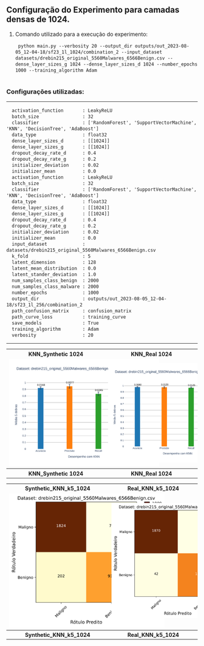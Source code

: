 
## Configuração do Experimento para camadas densas de 1024. 

1. Comando utilizado para a execução do experimento:
   ```
    python main.py --verbosity 20 --output_dir outputs/out_2023-08-05_12-04-18/sf23_1l_1024/combination_2 --input_dataset datasets/drebin215_original_5560Malwares_6566Benign.csv --dense_layer_sizes_g 1024 --dense_layer_sizes_d 1024 --number_epochs 1000 --training_algorithm Adam


   ```
       
  <table>
    <tbody> 
        <tr>
            <th width="20%">KNN_Synthetic 1024</th>
            <th width="20%">KNN_Real 1024 </th>
        </tr>
        <tr>
            <td><img src="https://github.com/LEA-SF23/DroidAugmentor/blob/main/Campains_Results/1024/KNN_Synthetic_page_1.png" alt="" style="max-width:160%;"></td>
            <td><img src="https://github.com/LEA-SF23/DroidAugmentor/blob/main/Campains_Results/1024/KNN_Real_page_1.png" alt="" style="max-width:160%;"></td>
        </tr>
    <tbody> 
        <tr>
            <th width="20%">KNN_Synthetic 1024</th>
            <th width="20%">KNN_Real 1024 </th>
        </tr>
        <tr>

 ### Configurações utilizadas:


  --------------------------------------------------------------

      activation_function       : LeakyReLU
      batch_size                : 32
      classifier                : ['RandomForest', 'SupportVectorMachine', 'KNN', 'DecisionTree', 'AdaBoost']
      data_type                 : float32
      dense_layer_sizes_d       : [[1024]]
      dense_layer_sizes_g       : [[1024]]
      dropout_decay_rate_d      : 0.4
      dropout_decay_rate_g      : 0.2
      initializer_deviation     : 0.02
      initializer_mean          : 0.0
      activation_function       : LeakyReLU
      batch_size                : 32
      classifier                : ['RandomForest', 'SupportVectorMachine', 'KNN', 'DecisionTree', 'AdaBoost']
      data_type                 : float32
      dense_layer_sizes_d       : [[1024]]
      dense_layer_sizes_g       : [[1024]]
      dropout_decay_rate_d      : 0.4
      dropout_decay_rate_g      : 0.2
      initializer_deviation     : 0.02
      initializer_mean          : 0.0
      input_dataset             : datasets/drebin215_original_5560Malwares_6566Benign.csv
      k_fold                    : 5
      latent_dimension          : 128
      latent_mean_distribution  : 0.0
      latent_stander_deviation  : 1.0
      num_samples_class_benign  : 2000
      num_samples_class_malware : 2000
      number_epochs             : 1000
      output_dir                : outputs/out_2023-08-05_12-04-18/sf23_1l_256/combination_2
      path_confusion_matrix     : confusion_matrix
      path_curve_loss           : training_curve
      save_models               : True
      training_algorithm        : Adam
      verbosity                 : 20
      

--------------------------------------------------------------


 <table>
    <tbody> 
        <tr>
            <th width="20%">Synthetic_KNN_k5_1024</th>
            <th width="20%">Real_KNN_k5_1024</th>
        </tr>
        <tr>
            <td><img src="https://github.com/LEA-SF23/DroidAugmentor/blob/main/Campains_Results/1024/confusion_matrix/CM_Synthetic_KNN_k5_page_1.png" alt="" style="max-width:160%;"></td>
            <td><img src="https://github.com/LEA-SF23/DroidAugmentor/blob/main/Campains_Results/1024/confusion_matrix/CM_Real_KNN_k5_page_1.png" alt="" style="max-width:160%;"></td>
        </tr>
    <tbody> 
        <tr>
            <th width="20%">Synthetic_KNN_k5_1024</th>
            <th width="20%">Real_KNN_k5_1024 </th>
        </tr>
        <tr>

